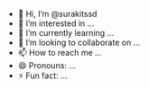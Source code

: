 - 👋 Hi, I’m @surakitssd
- 👀 I’m interested in ...
- 🌱 I’m currently learning ...
- 💞️ I’m looking to collaborate on ...
- 📫 How to reach me ...
- 😄 Pronouns: ...
- ⚡ Fun fact: ...

<!---
surakitssd/surakitssd is a ✨ special ✨ repository because its `README.md` (this file) appears on your GitHub profile.
You can click the Preview link to take a look at your changes.
--->
